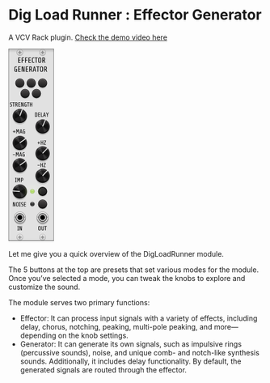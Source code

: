 # Dig Load Runner : Effector Generator

A VCV Rack plugin. [Check the demo video here](https://youtu.be/_DfvGWEriE8)

![Dig Load Runner v2.0.0](DigLoadRunner.v2.0.0.png)

Let me give you a quick overview of the DigLoadRunner module.

The 5 buttons at the top are presets that set various modes for the module. Once you’ve selected a mode, you can tweak the knobs to explore and customize the sound.

The module serves two primary functions:

* Effector: It can process input signals with a variety of effects, including delay, chorus, notching, peaking, multi-pole peaking, and more—depending on the knob settings.
* Generator: It can generate its own signals, such as impulsive rings (percussive sounds), noise, and unique comb- and notch-like synthesis sounds. Additionally, it includes delay functionality. By default, the generated signals are routed through the effector.

